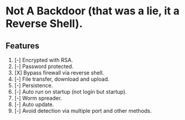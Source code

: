 # Not A Backdoor (that was a lie, it a Reverse Shell).

## Features

1. [-] Encrypted with RSA.
2. [-] Password protected.
3. [X] Bypass firewall via reverse shell.
4. [-] File transfer, download and upload.
5. [-] Persistence.
6. [-] Auto run on startup (not login but startup).
7. [-] Worm spreader.
8. [-] Auto update.
9. [-] Avoid detection via multiple port and other methods.